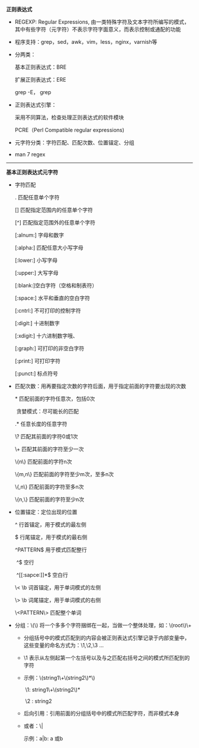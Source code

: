 **正则表达式**

* REGEXP: Regular Expressions, 由一类特殊字符及文本字符所编写的模式，其中有些字符（元字符）不表示字符字面意义，而表示控制或通配的功能

* 程序支持：grep，sed，awk，vim，less，nginx，varnish等

* 分两类：

  基本正则表达式：BRE

  扩展正则表达式：ERE

  grep -E， grep

* 正则表达式引擎：

  采用不同算法，检查处理正则表达式的软件模块

  PCRE（Perl Compatible regular expressions)

* 元字符分类：字符匹配、匹配次数、位置锚定、分组

* man 7 regex

----

**基本正则表达式元字符**

* 字符匹配

  . 匹配任意单个字符

  [] 匹配指定范围内的任意单个字符

  [^] 匹配指定范围外的任意单个字符

  [:alnum:] 字母和数字

  [:alpha:] 匹配任意大小写字母

  [:lower:] 小写字母

  [:upper:] 大写字母

  [:blank:]空白字符（空格和制表符）

  [:space:] 水平和垂直的空白字符

  [:cntrl:] 不可打印的控制字符

  [:digit:] 十进制数字

  [:xdigit:] 十六进制数字哦、

  [:graph:] 可打印的非空白字符

  [:print:] 可打印字符

  [:punct:] 标点符号

* 匹配次数：用再要指定次数的字符后面，用于指定前面的字符要出现的次数

  \* 匹配前面的字符任意次，包括0次

  ​          贪婪模式：尽可能长的匹配

  .* 任意长度的任意字符

  \\? 匹配其前面的字符0或1次

  \\+ 匹配其前面的字符至少一次

  \\{n\\} 匹配前面的字符n次

  \\{m,n\\} 匹配前面的字符至少m次，至多n次

  \\{,n\\} 匹配前面的字符至多n次

  \\{n,\\} 匹配前面的字符至少n次
  
* 位置锚定：定位出现的位置

  ^ 行首锚定，用于模式的最左侧

  $ 行尾锚定，用于模式的最右侧

  ^PATTERN$ 用于模式匹配整行

  ​	  ^$ 空行

  ​      ^[[:sapce:]]*$ 空白行

  \\< \\b 词首锚定，用于单词模式的左侧

  \\> \\b 词尾锚定，用于单词模式的右侧

  \\<PATTERN\\> 匹配整个单词

* 分组：\\(\\) 将一个多多个字符捆绑在一起，当做一个整体处理，如：\\(root\\)\\+

  * 分组括号中的模式匹配到的内容会被正则表达式引擎记录于内部变量中，这些变量的命名方式为：\\1,\\2,\\3 ...

  * \\1 表示从左侧起第一个左括号以及与之匹配右括号之间的模式所匹配到的字符

  * 示例：\\(string1\\+\\(string2\\)*\\)

    ​			\1: string1\\+\\(string2\\)*

    ​			\2 : string2

  * 后向引用：引用前面的分组括号中的模式所匹配字符，而非模式本身

  * 或者：\\|

    示例：a\|b: a 或b

